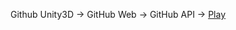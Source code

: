 Github Unity3D  -> 
GitHub Web      ->
GitHub API      ->
<a href="TechnoviumUnlimited:\\technoviumunlimited.nl">Play</a>
